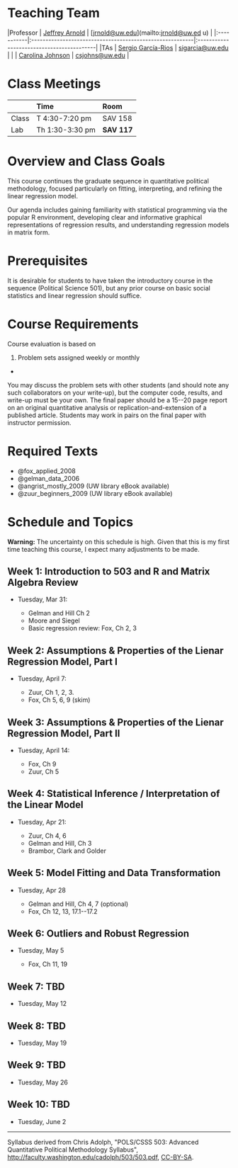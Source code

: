 <!--
.. title: Info
.. slug: index
.. date: 2015-03-25 21:36:15 UTC-07:00
.. tags: 
.. category: 
.. link: 
.. description: 
.. type: text
-->


# Teaching Team

|Professor   | [Jeffrey Arnold](http://jrnold.me)                       | [jrnold@uw.edu](mailto:jrnold@uw.ed
u)     |
|:-----------|:---------------------------------------------------------|:------------------------------------------|
|TAs         | [Sergio García-Rios](http://www.sergiogarciarios.com/)   | [sigarcia@uw.edu](mailto:sigarcia@uw.edu) |
|            | [Carolina Johnson](http://staff.washington.edu/csjohns/) | [csjohns@uw.edu](mailto:csjohns@uw.edu)   |

# Class Meetings

|  | Time | Room
|:--|:--|:----|
| Class | T 4:30-7:20 pm | SAV 158 |
| Lab | Th 1:30-3:30 pm | **SAV 117** |

# Overview and Class Goals

<!-- Begin from Chris Adolph syllabus -->

This course continues the graduate sequence in quantitative political methodology, focused particularly on fitting, interpreting, and refining the linear regression model.

Our agenda includes gaining familiarity with statistical programming via the popular R environment, developing clear and informative graphical representations of regression results, and understanding regression models in matrix form.

<!-- End from Chris Adolph syllabus -->

# Prerequisites

<!-- Begin from Chris Adolph syllabus -->

It is desirable for students to have taken the introductory course in the
sequence (Political Science 501), but any prior course on basic social statistics and linear
regression should suffice.

<!-- End from Chris Adolph syllabus -->

# Course Requirements

<!-- Begin from Chris Adolph syllabus -->

Course evaluation is based on

1. Problem sets assigned weekly or monthly
-

You may discuss the problem sets with other students (and should note any such collaborators on your write-up), but the computer code, results, and write-up must be your own. The final paper should be a 15--20 page report on an original quantitative analysis or replication-and-extension
of a published article.
Students may work in pairs on the final paper with instructor permission.

<!-- End from Chris Adolph syllabus -->

# Required Texts

- @fox_applied_2008
- @gelman_data_2006
- @angrist_mostly_2009 (UW library eBook available)
- @zuur_beginners_2009 (UW library eBook available)

# Schedule and Topics

**Warning:** The uncertainty on this schedule is high.
Given that this is my first time teaching this course, I expect many adjustments to be made.

## Week 1: Introduction to 503 and R and Matrix Algebra Review

- Tuesday, Mar 31: 

    - Gelman and Hill Ch 2
	- Moore and Siegel
	- Basic regression review: Fox, Ch 2, 3

## Week 2: Assumptions & Properties of the Lienar Regression Model, Part I

- Tuesday, April 7: 

    - Zuur, Ch 1, 2, 3.
	- Fox, Ch 5, 6, 9 (skim)

## Week 3: Assumptions & Properties of the Lienar Regression Model, Part II


- Tuesday, April 14:

    - Fox, Ch 9
	- Zuur, Ch 5

## Week 4: Statistical Inference / Interpretation of the Linear Model

- Tuesday, Apr 21:

    - Zuur, Ch 4, 6
	- Gelman and Hill, Ch 3
	- Brambor, Clark and Golder

## Week 5: Model Fitting and Data Transformation

- Tuesday, Apr 28

    - Gelman and Hill, Ch 4, 7 (optional)
	- Fox, Ch 12, 13, 17.1--17.2

## Week 6: Outliers and Robust Regression

- Tuesday, May 5

    - Fox, Ch 11, 19

## Week 7: TBD

- Tuesday, May 12

## Week 8: TBD

- Tuesday, May 19

## Week 9: TBD

- Tuesday, May 26

## Week 10:  TBD

- Tuesday, June 2

* * * 

Syllabus derived from Chris Adolph, "POLS/CSSS 503: Advanced Quantitative Political Methodology Syllabus", http://faculty.washington.edu/cadolph/503/503.pdf, [CC-BY-SA](https://creativecommons.org/licenses/by-sa/2.0/).
